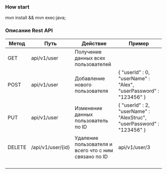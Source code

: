 ### How start
mvn install && mvn exec:java;
### Описание Rest API
| Метод | Путь | Действие | Пример |
|--------|-------------------|-------------------------------------------------------|---------------------------------------------------------------------------------|
| GET | api/v1/user | Получение данных всех пользователей |  |
| POST | api/v1/user | Добавление нового пользователя | { 	 "userId" : 0, 	 "userName" : "Alex", 	 "userPassword" : "123456" } |
| PUT | api/v1/user | Изменение данных пользователь по ID | {  	  "userId" : 2,  	  "userName" : "AlexStruc",  	  "userPassword" : "123456"  } |
| DELETE | /api/v1/user/{id} | Удаление пользователя и всего что с ним связано по ID | api/v1/user/3 |
|  |  |  |  |
|  |  |  |  |
|  |  |  |  |
|  |  |  |  |